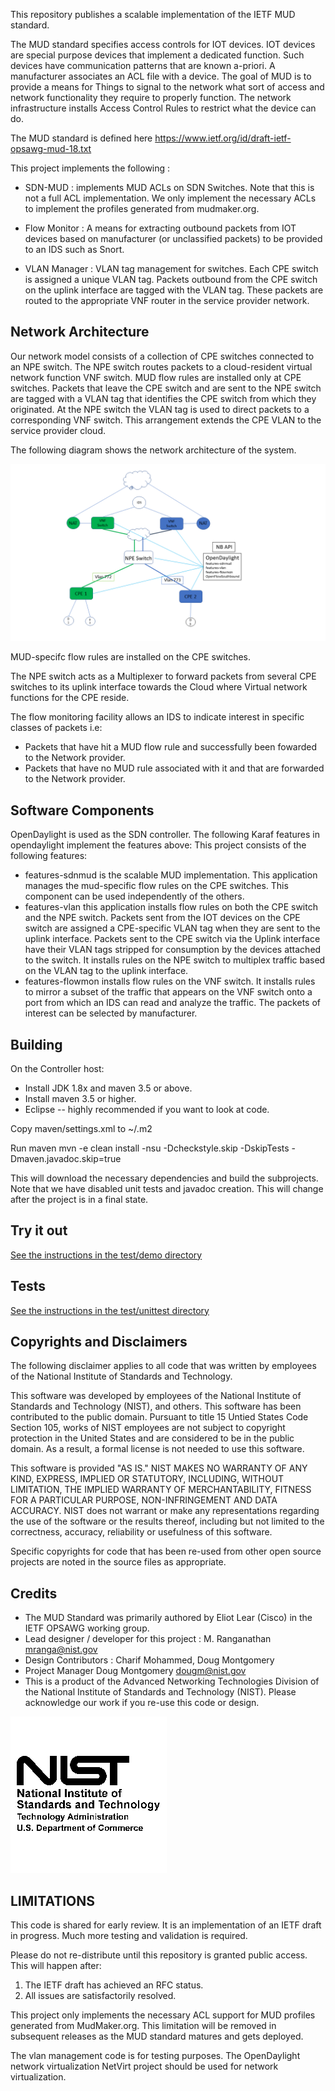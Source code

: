 
This repository publishes a scalable implementation of the IETF MUD standard. 

The MUD standard specifies access controls for IOT devices. IOT devices
are special purpose devices that implement a dedicated function.
Such devices have communication patterns that are known a-priori. A
manufacturer associates an ACL file with a device. The goal of MUD is
to provide a means for Things to signal to the network what sort of
access and network functionality they require to properly function.
The network infrastructure installs Access Control Rules to restrict
what the device can do.

The MUD standard is defined here https://www.ietf.org/id/draft-ietf-opsawg-mud-18.txt

This project implements the following :

- SDN-MUD : implements MUD ACLs on SDN Switches. Note that this is not a full ACL implementation. 
  We only implement the necessary ACLs to implement the profiles generated from mudmaker.org.

- Flow Monitor : A means for extracting outbound packets from IOT devices based on manufacturer 
(or unclassified packets) to be provided to an IDS such as Snort.

- VLAN Manager : VLAN tag management for switches. Each CPE switch is assigned a unique VLAN tag.
Packets outbound from the CPE switch on the uplink interface are tagged with the 
VLAN tag. These packets are routed to the appropriate VNF router in the service
provider network.

## Network Architecture ##

Our  network model consists of a collection of CPE switches connected
to an NPE switch. The NPE switch routes packets to a cloud-resident
virtual network function VNF switch. MUD flow rules are installed only
at CPE switches.  Packets that leave the CPE switch and are sent to the
NPE switch are tagged with a VLAN tag that identifies the CPE switch
from which they originated.  At the NPE switch the VLAN tag is used to
direct packets to a corresponding VNF switch. This arrangement extends
the CPE VLAN to the service provider cloud.

The following diagram shows the network architecture of the system.

![alt tag](docs/arch/nw-arch.png)


MUD-specifc flow rules are installed on the CPE switches.

The NPE switch acts as a Multiplexer to forward packets from several CPE switches to its uplink interface towards the Cloud where 
Virtual network functions for the CPE reside.  

The flow monitoring facility allows an IDS to indicate interest in specific classes of packets i.e:
- Packets that have hit a MUD flow rule and successfully been fowarded to the Network provider.
- Packets that have no MUD rule associated with it and that are forwarded to the Network provider.

## Software Components ##

OpenDaylight is used as the SDN controller. The following Karaf features in opendaylight implement the features above:
This project consists of the following features:

* features-sdnmud is the scalable MUD implementation.  This application manages the mud-specific flow rules on the CPE switches.
This component can be used independently of the others.
* features-vlan this application installs flow rules on both the CPE switch and the NPE switch.
Packets sent from the IOT devices on the CPE switch are assigned a CPE-specific VLAN tag when they are sent to the uplink interface.
Packets sent to the CPE switch via the Uplink interface have their VLAN tags stripped for consumption by the devices attached to the switch.
It installs rules on the NPE switch to multiplex traffic based on the VLAN tag to the uplink interface.
* features-flowmon installs flow rules on the VNF switch. It installs rules to mirror a subset of the traffic that appears 
on the VNF switch onto a port from which an IDS can read and analyze the traffic. The packets of interest can be selected
by manufacturer. 


## Building ##

On the Controller host:

* Install JDK 1.8x and maven 3.5 or above.
* Install maven 3.5 or higher.
* Eclipse -- highly recommended if you want to look at code.

Copy maven/settings.xml to ~/.m2

Run maven
      mvn -e clean install -nsu -Dcheckstyle.skip -DskipTests -Dmaven.javadoc.skip=true

This will download the necessary dependencies and build the subprojects. Note that we have disabled 
unit tests and javadoc creation. This will change after the project is in a final state.

## Try it out  ##

[See the instructions in the test/demo directory](test/demo/README.md)


## Tests ##

[See the instructions in the test/unittest directory](test/unittest/README.md)

  

## Copyrights and Disclaimers ##

The following disclaimer applies to all code that was written by employees
of the National Institute of Standards and Technology.

This software was developed by employees of the National Institute of
Standards and Technology (NIST), and others. This software has been
contributed to the public domain. Pursuant to title 15 Untied States
Code Section 105, works of NIST employees are not subject to copyright
protection in the United States and are considered to be in the public
domain. As a result, a formal license is not needed to use this software.

This software is provided "AS IS." NIST MAKES NO WARRANTY OF ANY KIND,
EXPRESS, IMPLIED OR STATUTORY, INCLUDING, WITHOUT LIMITATION, THE
IMPLIED WARRANTY OF MERCHANTABILITY, FITNESS FOR A PARTICULAR PURPOSE,
NON-INFRINGEMENT AND DATA ACCURACY. NIST does not warrant or make any
representations regarding the use of the software or the results thereof,
including but not limited to the correctness, accuracy, reliability or
usefulness of this software.

Specific copyrights for code that has been re-used from other open 
source projects are noted in the source files as appropriate.



## Credits ##

* The MUD Standard was primarily authored by Eliot Lear (Cisco) in the IETF OPSAWG working group.
* Lead designer / developer for this project : M. Ranganathan <mranga@nist.gov>
* Design Contributors : Charif Mohammed, Doug Montgomery
* Project Manager Doug Montgomery <dougm@nist.gov>
* This is a product of the Advanced Networking Technologies Division of the National Institute of Standards and Technology (NIST).
Please acknowledge our work if you re-use this code or design.

![alt tag](docs/logos/nist-logo.png)

## LIMITATIONS ##

This code is shared for early review. It is an implementation of an IETF
draft in progress. Much more testing and validation is required.

Please do not re-distribute until this repository is granted public access.
This will happen after:

1. The IETF draft has achieved an RFC status.
2. All issues are satisfactorily resolved.

This project only implements the necessary ACL support for MUD profiles generated from MudMaker.org.
This limitation will be removed in subsequent releases as the MUD standard matures and gets deployed.

The vlan management code is for testing purposes. The OpenDaylight network virtualization NetVirt project
should be used for network virtualization.


